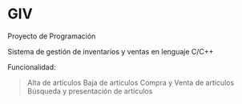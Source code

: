 # GIV

Proyecto de Programación

Sistema de gestión de inventarios y ventas en lenguaje C/C++

Funcionalidad:

 > Alta de artículos
 > Baja de artículos
 > Compra y Venta de artículos
 > Búsqueda y presentación de artículos
